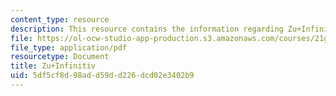 ```yaml
---
content_type: resource
description: This resource contains the information regarding Zu+Infinitiv.
file: https://ol-ocw-studio-app-production.s3.amazonaws.com/courses/21g-401-german-i-fall-2008/5df5cf8d98add59dd226dcd02e3402b9_MIT21G_401F08_zu_inf.pdf
file_type: application/pdf
resourcetype: Document
title: Zu+Infinitiv
uid: 5df5cf8d-98ad-d59d-d226-dcd02e3402b9
---
```

